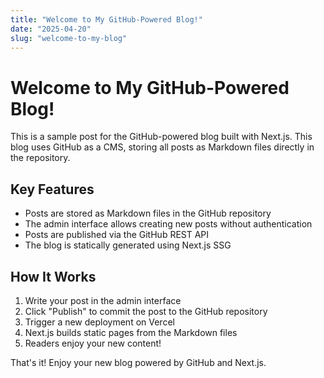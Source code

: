 ```yaml
---
title: "Welcome to My GitHub-Powered Blog!"
date: "2025-04-20"
slug: "welcome-to-my-blog"
---
```


# Welcome to My GitHub-Powered Blog!

This is a sample post for the GitHub-powered blog built with Next.js. This blog uses GitHub as a CMS, storing all posts as Markdown files directly in the repository.

## Key Features

- Posts are stored as Markdown files in the GitHub repository
- The admin interface allows creating new posts without authentication
- Posts are published via the GitHub REST API
- The blog is statically generated using Next.js SSG

## How It Works

1. Write your post in the admin interface
2. Click "Publish" to commit the post to the GitHub repository
3. Trigger a new deployment on Vercel
4. Next.js builds static pages from the Markdown files
5. Readers enjoy your new content!

That's it! Enjoy your new blog powered by GitHub and Next.js.